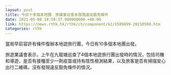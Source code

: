 ```yaml
---
layout: post
title: 今日十多個本地團　旅議會巡查未發現違反豁免條件
date: 2021-05-08 18:59:37.000000000 +08:00
link: https://news.rthk.hk/rthk/ch/component/k2/1589899-20210508.htm
categories: rthk
---
```


當局早前容許有條件復辦本地遊旅行團，今日有10多個本地團出發。

旅遊業議會表示，上午在九龍塘巡查了4個本地遊旅行團出發時的情況，包括司機和導遊，是否有接種至少一劑疫苗或持有陰性檢測結果，以及旅客是否有掃描安心出行二維碼，沒有發現違反豁免條件的情況。
